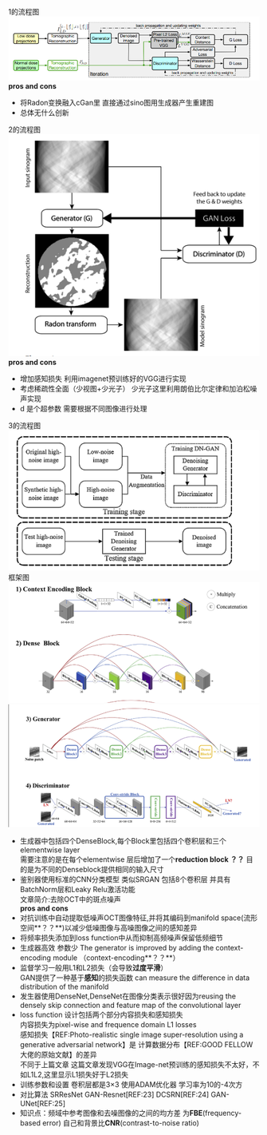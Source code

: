 1的流程图  
![image not found](https://github.com/stefenmax/notes-of-literature/blob/master/source/gan_1.png)
**pros and cons**  
+ 将Radon变换融入cGan里 直接通过sino图用生成器产生重建图
+ 总体无什么创新


2的流程图  
![image not found](https://github.com/stefenmax/notes-of-literature/blob/master/source/gan_2.png)  
**pros and cons**
+ 增加感知损失 利用imagenet预训练好的VGG进行实现  
+ 考虑稀疏性全面（少视图+少光子） 少光子这里利用朗伯比尔定律和加泊松噪声实现  
+ d 是个超参数 需要根据不同图像进行处理

3的流程图
![image](https://github.com/stefenmax/notes-of-literature/blob/master/source/gan_3.png)  
框架图
![image](https://github.com/stefenmax/notes-of-literature/blob/master/source/1.png)
![image](https://github.com/stefenmax/notes-of-literature/blob/master/source/2.png)  
+ 生成器中包括四个DenseBlock,每个Block里包括四个卷积层和三个elementwise layer  
需要注意的是在每个elementwise 层后增加了一个**reduction block ？？** 目的是为不同的Denseblock提供相同的输入尺寸  
+ 鉴别器使用标准的CNN分类模型 类似SRGAN 包括8个卷积层 并具有BatchNorm层和Leaky Relu激活功能  
文章简介:去除OCT中的斑点噪声  
**pros and cons**  
+ 对抗训练中自动提取低噪声OCT图像特征,并将其编码到manifold space(流形空间**？？**)以减少低噪图像与高噪图像之间的感知差异
+ 将频率损失添加到loss function中从而抑制高频噪声保留低频细节  
+ 生成器高效 参数少 The generator is improved by adding the context-encoding module （context-encoding**？？**）  
+ 监督学习一般用L1和L2损失（会导致**过度平滑**）   
GAN提供了一种基于**感知**的损失函数 can measure the difference in data distribution of the manifold  
+ 发生器使用DenseNet,DenseNet在图像分类表示很好因为reusing the densely skip connection and feature map of the convolutional layer
+ loss function 设计包括两个部分内容损失和感知损失  
内容损失为pixel-wise and frequence domain L1 losses  
感知损失【REF:Photo-realistic single image super-resolution using a generative adversarial network】是
计算数据分布【REF:GOOD FELLOW大佬的原始文献】的差异  
不同于上篇文章 这篇文章发现VGG在Image-net预训练的感知损失不太好，不如L1L2,这里显示L1损失好于L2损失  
+ 训练参数和设置 卷积层都是3×3 使用ADAM优化器 学习率为10的-4次方  
+ 对比算法 SRResNet GAN-Resnet[REF:23] DCSRN[REF:24] GAN-UNet[REF:25]
+ 知识点：频域中参考图像和去噪图像的之间的均方差 为**FBE**(frequency-based error) 自己和背景比**CNR**(contrast-to-noise ratio)


